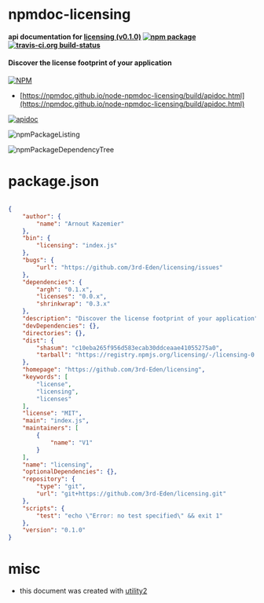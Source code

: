 # npmdoc-licensing

#### api documentation for  [licensing (v0.1.0)](https://github.com/3rd-Eden/licensing)  [![npm package](https://img.shields.io/npm/v/npmdoc-licensing.svg?style=flat-square)](https://www.npmjs.org/package/npmdoc-licensing) [![travis-ci.org build-status](https://api.travis-ci.org/npmdoc/node-npmdoc-licensing.svg)](https://travis-ci.org/npmdoc/node-npmdoc-licensing)

#### Discover the license footprint of your application

[![NPM](https://nodei.co/npm/licensing.png?downloads=true&downloadRank=true&stars=true)](https://www.npmjs.com/package/licensing)

- [https://npmdoc.github.io/node-npmdoc-licensing/build/apidoc.html](https://npmdoc.github.io/node-npmdoc-licensing/build/apidoc.html)

[![apidoc](https://npmdoc.github.io/node-npmdoc-licensing/build/screenCapture.buildCi.browser.%252Ftmp%252Fbuild%252Fapidoc.html.png)](https://npmdoc.github.io/node-npmdoc-licensing/build/apidoc.html)

![npmPackageListing](https://npmdoc.github.io/node-npmdoc-licensing/build/screenCapture.npmPackageListing.svg)

![npmPackageDependencyTree](https://npmdoc.github.io/node-npmdoc-licensing/build/screenCapture.npmPackageDependencyTree.svg)



# package.json

```json

{
    "author": {
        "name": "Arnout Kazemier"
    },
    "bin": {
        "licensing": "index.js"
    },
    "bugs": {
        "url": "https://github.com/3rd-Eden/licensing/issues"
    },
    "dependencies": {
        "argh": "0.1.x",
        "licenses": "0.0.x",
        "shrinkwrap": "0.3.x"
    },
    "description": "Discover the license footprint of your application",
    "devDependencies": {},
    "directories": {},
    "dist": {
        "shasum": "c10eba265f956d583ecab30ddceaae41055275a0",
        "tarball": "https://registry.npmjs.org/licensing/-/licensing-0.1.0.tgz"
    },
    "homepage": "https://github.com/3rd-Eden/licensing",
    "keywords": [
        "license",
        "licensing",
        "licenses"
    ],
    "license": "MIT",
    "main": "index.js",
    "maintainers": [
        {
            "name": "V1"
        }
    ],
    "name": "licensing",
    "optionalDependencies": {},
    "repository": {
        "type": "git",
        "url": "git+https://github.com/3rd-Eden/licensing.git"
    },
    "scripts": {
        "test": "echo \"Error: no test specified\" && exit 1"
    },
    "version": "0.1.0"
}
```



# misc
- this document was created with [utility2](https://github.com/kaizhu256/node-utility2)
